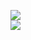 [![](https://img.shields.io/badge/Made%20With-Github%20Spray-lightgrey.svg?style=for-the-badge&logo=github)](https://github.com/Annihil/github-spray#9501)  
[![](https://i.imgur.com/2DrTn0Z.gif)](https://github.com/Annihil/github-spray)